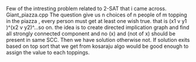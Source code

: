 Few of the intresting problem related to 2-SAT that i came across.
Giant_piazza.cpp The question give us n choices of n people of m topping in the piazza , every person must get at least one wish true. that is (x1 v y1 )^(x2 v y2)^...so on.
the idea is to create directed implication graph and find all strongly connected component and no (x) and (not of x) should be present in same SCC. Then we have solution 
otherwise not. If solution exits based on top sort that we get from kosaraju algo would be good enough to assign the value to each toppings.
